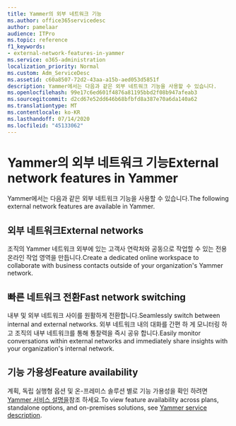 ```yaml
---
title: Yammer의 외부 네트워크 기능
ms.author: office365servicedesc
author: pamelaar
audience: ITPro
ms.topic: reference
f1_keywords:
- external-network-features-in-yammer
ms.service: o365-administration
localization_priority: Normal
ms.custom: Adm_ServiceDesc
ms.assetid: c60a8507-72d2-43aa-a15b-aed053d5851f
description: Yammer에서는 다음과 같은 외부 네트워크 기능을 사용할 수 있습니다.
ms.openlocfilehash: 99e17c6ed601f4876a81195bbd2f08b947afeab3
ms.sourcegitcommit: d2cd67e52dd646b68bfbfd8a387e70a6da140a62
ms.translationtype: MT
ms.contentlocale: ko-KR
ms.lasthandoff: 07/14/2020
ms.locfileid: "45133062"
---
```

# <a name="external-network-features-in-yammer"></a><span data-ttu-id="3eae1-103">Yammer의 외부 네트워크 기능</span><span class="sxs-lookup"><span data-stu-id="3eae1-103">External network features in Yammer</span></span>

<span data-ttu-id="3eae1-104">Yammer에서는 다음과 같은 외부 네트워크 기능을 사용할 수 있습니다.</span><span class="sxs-lookup"><span data-stu-id="3eae1-104">The following external network features are available in Yammer.</span></span>
  
## <a name="external-networks"></a><span data-ttu-id="3eae1-105">외부 네트워크</span><span class="sxs-lookup"><span data-stu-id="3eae1-105">External networks</span></span>

<span data-ttu-id="3eae1-106">조직의 Yammer 네트워크 외부에 있는 고객사 연락처와 공동으로 작업할 수 있는 전용 온라인 작업 영역을 만듭니다.</span><span class="sxs-lookup"><span data-stu-id="3eae1-106">Create a dedicated online workspace to collaborate with business contacts outside of your organization's Yammer network.</span></span>
  
## <a name="fast-network-switching"></a><span data-ttu-id="3eae1-107">빠른 네트워크 전환</span><span class="sxs-lookup"><span data-stu-id="3eae1-107">Fast network switching</span></span>

<span data-ttu-id="3eae1-108">내부 및 외부 네트워크 사이를 원활하게 전환합니다.</span><span class="sxs-lookup"><span data-stu-id="3eae1-108">Seamlessly switch between internal and external networks.</span></span> <span data-ttu-id="3eae1-109">외부 네트워크 내의 대화를 간편 하 게 모니터링 하 고 조직의 내부 네트워크를 통해 통찰력을 즉시 공유 합니다.</span><span class="sxs-lookup"><span data-stu-id="3eae1-109">Easily monitor conversations within external networks and immediately share insights with your organization's internal network.</span></span>
  
## <a name="feature-availability"></a><span data-ttu-id="3eae1-110">기능 가용성</span><span class="sxs-lookup"><span data-stu-id="3eae1-110">Feature availability</span></span>

<span data-ttu-id="3eae1-111">계획, 독립 실행형 옵션 및 온-프레미스 솔루션 별로 기능 가용성을 확인 하려면 [Yammer 서비스 설명을](yammer-service-description.md)참조 하세요.</span><span class="sxs-lookup"><span data-stu-id="3eae1-111">To view feature availability across plans, standalone options, and on-premises solutions, see [Yammer service description](yammer-service-description.md).</span></span>
